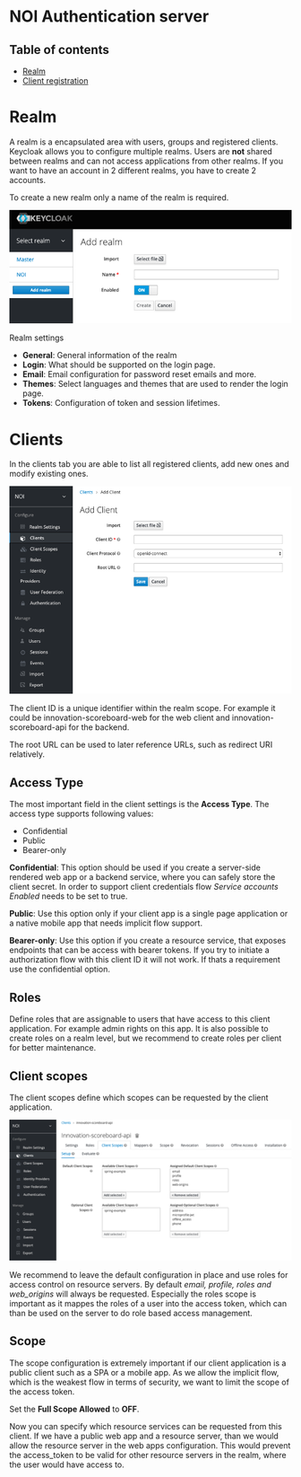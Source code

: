 NOI Authentication server
=========================

## Table of contents

- [Realm](#realm)
- [Client registration](#client-registration)

# Realm

A realm is a encapsulated area with users, groups and registered clients. Keycloak allows you to configure multiple realms. Users are **not** shared between realms and can not access applications from other realms. If you want to have an account in 2 different realms, you have to create 2 accounts.

To create a new realm only a name of the realm is required.

![New realm](images/new_realm.png)

Realm settings

- **General**: General information of the realm
- **Login**: What should be supported on the login page.
- **Email**: Email configuration for password reset emails and more.
- **Themes**: Select languages and themes that are used to render the login page.
- **Tokens**: Configuration of token and session lifetimes.

# Clients

In the clients tab you are able to list all registered clients, add new ones and modify existing ones.

![Add a new client application](images/new_client.png)

The client ID is a unique identifier within the realm scope. For example it could be innovation-scoreboard-web for the web client and innovation-scoreboard-api for the backend.

The root URL can be used to later reference URLs, such as redirect URI relatively.

## Access Type

The most important field in the client settings is the **Access Type**. The access type supports following values:

- Confidential
- Public
- Bearer-only

**Confidential**: This option should be used if you create a server-side rendered web app or a backend service, where you can safely store the client secret. In order to support client credentials flow *Service accounts Enabled* needs to be set to true.

**Public**: Use this option only if your client app is a single page application or a native mobile app that needs implicit flow support.

**Bearer-only**: Use this option if you create a resource service, that exposes endpoints that can be access with bearer tokens. If you try to initiate a authorization flow with this client ID it will not work. If thats a requirement use the confidential option.

## Roles

Define roles that are assignable to users that have access to this client application. For example admin rights on this app.
It is also possible to create roles on a realm level, but we recommend to create roles per client for better maintenance.

## Client scopes

The client scopes define which scopes can be requested by the client application.

![Definition of client scopes](images/client_scopes.png)

We recommend to leave the default configuration in place and use roles for access control on resource servers. By default *email, profile, roles and web_origins* will always be requested. Especially the roles scope is important as it mappes the roles of a user into the access token, which can than be used on the server to do role based access management.

## Scope

The scope configuration is extremely important if our client application is a public client such as a SPA or a mobile app.
As we allow the implicit flow, which is the weakest flow in terms of security, we want to limit the scope of the access token.

Set the **Full Scope Allowed** to **OFF**.

Now you can specify which resource services can be requested from this client. If we have a public web app and a resource server, than we would allow the resource server in the web apps configuration. This would prevent the access_token to be valid for other resource servers in the realm, where the user would have access to.


